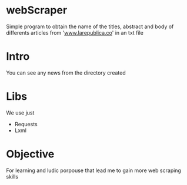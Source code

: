 # webScraper
Simple program to obtain the name of the titles, abstract and body of differents articles from 'www.larepublica.co' in an txt file

# Intro
You can see any news from the directory created 

# Libs
We use just 
* Requests
* Lxml

# Objective
For learning and ludic porpouse that lead me to gain more web scraping skills
